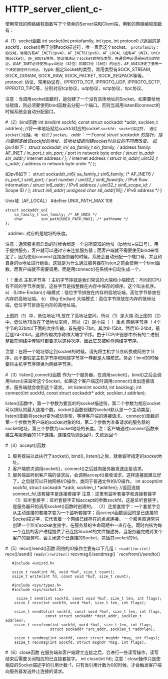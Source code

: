 # HTTP_server_client_c-

使用常规的网络编程函数写了个简单的Server端和Client端，用到的网络编程函数有：

#（1）socket函数
int socket(int protofamily, int type, int protocol) //返回的是sockfd，socket()用于创建sock描述符，唯一表示这个socket。
` protofamily：协议域，常用的有AF_INET(ipv4)，AF_INET6(ipv6)，AF_LOCAL（或称AF_UNIX，Unix域socket）、AF_ROUTE等等。协议域决定了socket的地址类型，在通信中必须采用对应的地址。如AF_INET必须使用ipv4地址（32位）和端口号（16位）的组合，AF_UNIX决定了要用一个决定路径作为地址。
` type: 指定Socket的类型，常用类型有SOCK_STREAM, SOCK_DGRAM, SOCK_RAW, SOCK_PACKET, SOCK_SEQPACK等等。
` protocol: 协议，常用协议有，IPPROTO_TCP, IPPROTO_UDP, IPPROTO_SCTP, IPPROTO_TIPC等，分别对应tcp协议，udp协议，sctp协议，tipc协议。

注意：当调用socket函数时，是创建了一个没有具体地址的Socket。如果要给地址赋值，则必须要使用bind函数去分配一个端口。否则当调用listen和connect的时候系统会自动分配窗口。

#（2）bind函数
int bind(int sockfd, const struct sockaddr *addr, socklen_t addrlen); //将一串地址赋给sockfd对应的socket
` sockfd: socket描述符， 通过socket()创建，唯一标识了socket。
` *addr：一个const struct sockaddr 的指针，指向要绑定给该sockfd的地址，该地址根据创建socket时协议的不同而改变。
如ipv4如下：
    struct sockaddr_in{
        sa_family_t sin_family; /* address family: AF_INET */
        in_port_t   sin_port;   /* port in network byte order */
        struct in_addr sin_addr;/* internet address */
    };
    /* internet address */
    struct in_addr{
        uint32_t s_addr; /* address in network byte order */
    };

如ipv6如下：
    struct sockaddr_in6{
        sa_family_t sin6_family; /* AF_INET6 */
        in_port_t   sin6_port;   /* port number */
        uint32_t    sin6_flowinfo; /* IPv6 flow information */
        struct      in6_addr;    /* IPv6 address */
        uint32_t    sin6_scope_id; /* Scope ID */
    };
    struct in6_addr{
        unsigned char s6_addr[16]; /* IPv6 address */
    }

Unix域（AF_LOCAL）
    #define UNIX_PATH_MAX 108
    
    struct sockaddr_un{
        sa_family_t sun_family; /* AF_UNIX */  
        char        sun_path[UNIX_PATH_MAX]; /* pathname */
    };

` addrlen: 对应的是地址的长度。

注意：通常服务器启动的时候会绑定一个总所周知的地址（ip地址+端口号），用于提供服务，客户就可以通过它来连接服务器；而客户端就不需要使用bind来绑定了，因为使用connect连接服务器的时候，系统会自动分配一个端口号，并且和自身的ip地址进行组合。这就是为什么通过服务器在listen之前会使用一个bind函数，而客户端就不需要调用，而是用connect()在系统中自动生成一个。

！！重点
主机字节序
！主机字节序就是我们常说的大端和小端模式：不同的CPU有不同的字节序类型，这些字节是指整数在内存中保存的顺序。这个叫主机序。
        a） (Little-Endian)小端模式：低位字节排放在内存的低地址端，高位字节排放在内存的高地址端。
        b） (Big-Endian)   大端模式：高位字节排放在内存的低地址端，低位字节排放在内存的高地址端。


上图的（1）中，低位地址78,放在了高地址空间，所以（1）是大端
而上图的（2）中，低位地78放在了低地址空间，所以（2）是小端
！！ 重点
网络字节序
！4个字节的32bit以下面的次序传输，首先是0-7bit，其次8-15bit，然后16-24bit，最后是24-31bit。这种传输次序称作大端字节序。由于TCP/IP首部中所有的二进制
整数在网络中传输时都要求以这种次序，因此它又被称作网络字节序。

注意：在将一个地址绑定到socket的时候，请先将主机字节序转换成网络字节序，而不要假定主机字节序和网络字节序一样都是大端模式。务必！bind的时候要将主机字节序转换为网络字节序。

#（3）listen(),connet()函数
作为一个服务器，在调用socket()，bind()之后会调用listen()来监听这个Socket，如果这个客户端这时调用connect()发出连接请求，服务端就会收到这个请求。
int listen(int sockfd, int backlog);
int connect(int sockfd, const struct sockaddr* addr, socklen_t addrlen);

listen()函数中，第一个参数为要监听的socket描述符，第二个参数为相应socket可以排队的最大连接个数。socket()函数创建的socket默认是一个主动类型，listen()函数将socket变为被动类型，等待客户端的连接请求。
connect()函数的第一个参数为客户端的socket对象的fd，第二个参数为准备请求的服务器的socket地址，第三个参数为socket地址的长度。注：客户端通过connect函数来建立与服务器的TCP连接。连接成功则返回0，失败返回-1


#（4）accept()函数
1. 服务器端以此执行了socket(), bind(), listen()之后，就会监听指定的socket地址。
2. 客户端依次调用socket()，connect()之后就向服务器发送连接请求。
3. 服务端监听到客户端的请求后，会调用accept()接收请求，这样连接就建立好了。之后就可以开始网络I/O操作，类同于普通文件的I/O操作。
int accept(int sockfd, struct sockaddr *addr, socklen_t *addrlen); //返回连接connect_fd,该套接字是连接套接字
注意：这里有监听套接字和连接套接字
（1）监听套接字：监听套接字正如accept的参数sockfd，这是监听套接字，是服务器开始调用socket()函数时创建的。
（2）连接套接字：一个套接字会从主动连接的套接字变为一个监听套接字；而accept函数返回的是已连接的Socket描述字，它代表着一个网络已经存在的点点连接。
一个服务器通常只创建一个监听socket套接字，在服务器的生命周期中一直存在。同时内核为每一个连接的客户进程提供了已连接Socket的文件描述符，当服务器完成对某个客户的服务时，会关闭这个已连接的Socket，包括其socket的fd。


#（5）recv()/send()函数
网络的IO操作主要有以下几组：
` read()/write()
` recv()/send()
` readv()/writev()
` recvmsg()/sendmsg()
` recvfrom()/sendto()


       #include <unistd.h>

       ssize_t read(int fd, void *buf, size_t count);
       ssize_t write(int fd, const void *buf, size_t count);

       #include <sys/types.h>
       #include <sys/socket.h>

         ssize_t send(int sockfd, const void *buf, size_t len, int flags);
        ssize_t recv(int sockfd, void *buf, size_t len, int flags);
        
        ssize_t sendto(int sockfd, const void *buf, size_t len, int flags,
                      const struct sockaddr *dest_addr, socklen_t addrlen);
        ssize_t recvfrom(int sockfd, void *buf, size_t len, int flags,
                        struct sockaddr *src_addr, socklen_t *addrlen);
        
        ssize_t sendmsg(int sockfd, const struct msghdr *msg, int flags);
        ssize_t recvmsg(int sockfd, struct msghdr *msg, int flags);





#（6）close函数
在服务端和客户端建立连接之后，会进行一些读写操作，读写结束后需要关闭相应的已连接套接字。
int close(int fd);
注意：close操作只是使相应的Socket描述字的引用计数-1，只有当引用计数为0的时候，才会触发客户端向服务器发送终止连接的请求。
